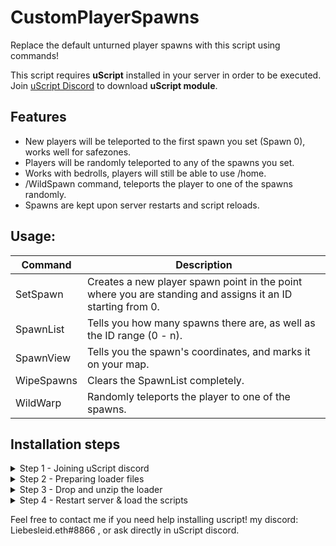 # CustomPlayerSpawns
Replace the default unturned player spawns with this script using commands!

This script requires **uScript** installed in your server in order to be executed. Join [uScript Discord](https://discord.gg/DukF46FcPQ) to download **uScript module**.

## Features

- New players will be teleported to the first spawn you set (Spawn 0), works well for safezones.
- Players will be randomly teleported to any of the spawns you set.
- Works with bedrolls, players will still be able to use /home.
- /WildSpawn command, teleports the player to one of the spawns randomly.
- Spawns are kept upon server restarts and script reloads.

## Usage:
| Command | Description |
| --- | --- |
| SetSpawn | Creates a new player spawn point in the point where you are standing and assigns it an ID starting from 0. |
| SpawnList | Tells you how many spawns there are, as well as the ID range (0 - n). |
| SpawnView <ID> | Tells you the spawn's coordinates, and marks it on your map. |
| WipeSpawns | Clears the SpawnList completely. |
| WildWarp | Randomly teleports the player to one of the spawns. |

## Installation steps
<details><summary>Step 1 - Joining uScript discord</summary>
<p>
  
Join [uScript Discord](https://discord.gg/DukF46FcPQ), once there then head over to #Loader-download channel, download the *"uScript2.zip"* file, and unzip it in your download's folder.

![image](https://user-images.githubusercontent.com/99780369/222036153-a944bd6c-4ebe-4b96-b156-b01962c93997.png)![image](https://user-images.githubusercontent.com/99780369/222036578-98133bd8-d730-4581-bea0-de6c483a66c9.png)
  
</p>
</details>

<details><summary>Step 2 - Preparing loader files</summary>
<p>
  
Go inside ```uScript2 > Modules``` and Zip the uScript.Unturned folder.

![image](https://user-images.githubusercontent.com/99780369/222037211-ef08d89b-b394-4224-9637-b9ee69ed9476.png)
  
</p>
</details>

<details><summary>Step 3 - Drop and unzip the loader</summary>
<p>
  
In your unturned server, head over to "Modules" folder and drag in your uScript.Unturned.zip file, then unarchive it.
![image](https://user-images.githubusercontent.com/99780369/222037499-1c01f109-0e2d-4751-9bc6-711d6b96a87a.png)
After this, it should look something like this:

![image align="center"](https://user-images.githubusercontent.com/99780369/222037673-458d42ef-f9a3-4a55-9be8-a8e1db6b29d2.png)
  
</p>
</details>

<details><summary>Step 4 - Restart server & load the scripts</summary>
<p>
  
Restart your server, and once its done you can find uScript script's directory under ```Servers/unturned/uScript/Scripts```. In this folder is where you have to drop CustomPlayerSpawns.uscript file, or any other uScript scripts that you wish to use.

Upon doing this, you can now run `/script reload` in console to load them to your server.

![image](https://user-images.githubusercontent.com/99780369/222038879-f8eb75e7-c58b-4fcf-9112-854ad7499d87.png)
  
</p>
</details>

  Feel free to contact me if you need help installing uscript! my discord: Liebesleid.eth#8866 , or ask directly in uScript discord.
